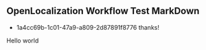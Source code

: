 ## OpenLocalization Workflow Test MarkDown
* 1a4cc69b-1c01-47a9-a809-2d87891f8776 
thanks!

Hello world